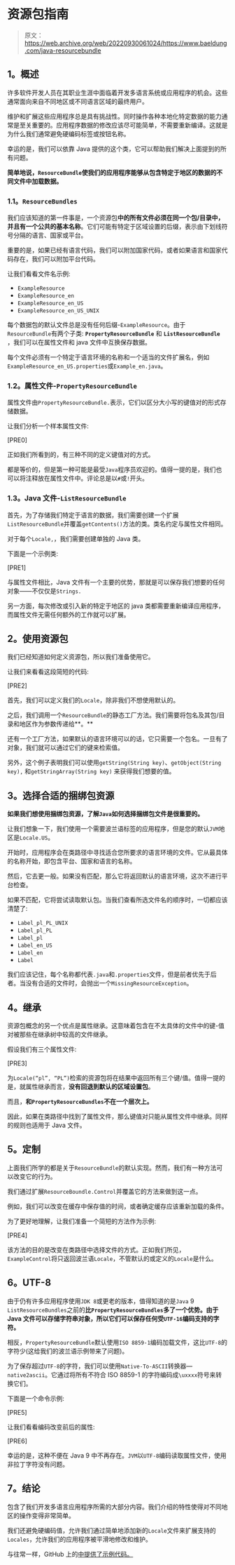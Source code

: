# 资源包指南

> 原文：<https://web.archive.org/web/20220930061024/https://www.baeldung.com/java-resourcebundle>

## **1。概述**

许多软件开发人员在其职业生涯中面临着开发多语言系统或应用程序的机会。这些通常面向来自不同地区或不同语言区域的最终用户。

维护和扩展这些应用程序总是具有挑战性。同时操作各种本地化特定数据的能力通常是至关重要的。应用程序数据的修改应该尽可能简单，不需要重新编译。这就是为什么我们通常避免硬编码标签或按钮名称。

幸运的是，我们可以依靠 Java 提供的这个类，它可以帮助我们解决上面提到的所有问题。

**简单地说，`ResourceBundle`使我们的应用程序能够从包含特定于地区的数据的不同文件中加载数据。**

### **1.1。`ResourceBundles`**

我们应该知道的第一件事是，一个资源包**中的所有文件必须在同一个包/目录中，并且有一个公共的基本名称**。它们可能有特定于区域设置的后缀，表示由下划线符号分隔的语言、国家或平台。

重要的是，如果已经有语言代码，我们可以附加国家代码，或者如果语言和国家代码存在，我们可以附加平台代码。

让我们看看文件名示例:

*   `ExampleResource`
*   `ExampleResource_en`
*   `ExampleResource_en_US`
*   `ExampleResource_en_US_UNIX`

每个数据包的默认文件总是没有任何后缀-`ExampleResource`。由于`ResourceBundle`有两个子类: **`PropertyResourceBundle`** 和 **`ListResourceBundle`** ，我们可以在属性文件和 java 文件中互换保存数据。

每个文件必须有一个特定于语言环境的名称和一个适当的文件扩展名，例如`ExampleResource_en_US.properties`或`Example_en.java`。

### **1.2。属性文件-`PropertyResourceBundle`**

属性文件由`PropertyResourceBundle.`表示，它们以区分大小写的键值对的形式存储数据。

让我们分析一个样本属性文件:

[PRE0]

正如我们所看到的，有三种不同的定义键值对的方式。

都是等价的，但是第一种可能是最受`Java`程序员欢迎的。值得一提的是，我们也可以将注释放在属性文件中。评论总是以`#`或`!`开头。

### **1.3。Java 文件-`ListResourceBundle`**

首先，为了存储我们特定于语言的数据，我们需要创建一个扩展`ListResourceBundle`并覆盖`getContents()`方法的类。类名约定与属性文件相同。

对于每个`Locale,`，我们需要创建单独的 Java 类。

下面是一个示例类:

[PRE1]

与属性文件相比，Java 文件有一个主要的优势，那就是可以保存我们想要的任何对象——不仅仅是`Strings.`

另一方面，每次修改或引入新的特定于地区的 java 类都需要重新编译应用程序，而属性文件无需任何额外的工作就可以扩展。

## **2。使用资源包**

我们已经知道如何定义资源包，所以我们准备使用它。

让我们来看看这段简短的代码:

[PRE2]

首先，我们可以定义我们的`Locale`，除非我们不想使用默认的。

之后，我们调用一个`ResourceBundle`的静态工厂方法。我们需要将包名及其包/目录和地区作为参数传递给**。**

还有一个工厂方法，如果默认的语言环境可以的话，它只需要一个包名。一旦有了对象，我们就可以通过它们的键来检索值。

另外，这个例子表明我们可以使用`getString(String key)`、`getObject(String key),` 和`getStringArray(String key)` 来获得我们想要的值。

## **3。选择合适的捆绑包资源**

**如果我们想使用捆绑包资源，了解`Java`如何选择捆绑包文件是很重要的。**

让我们想象一下，我们使用一个需要波兰语标签的应用程序，但是您的默认`JVM`地区是`Locale.US`。

开始时，应用程序会在类路径中寻找适合您所要求的语言环境的文件。它从最具体的名称开始，即包含平台、国家和语言的名称。

然后，它去更一般。如果没有匹配，那么它将返回默认的语言环境，这次不进行平台检查。

如果不匹配，它将尝试读取默认包。当我们查看所选文件名的顺序时，一切都应该清楚了:

*   `Label_pl_PL_UNIX`
*   `Label_pl_PL`
*   `Label_pl`
*   `Label_en_US`
*   `Label_en`
*   `Label`

我们应该记住，每个名称都代表`.java`和`.properties`文件，但是前者优先于后者。当没有合适的文件时，会抛出一个`MissingResourceException`。

## **4。继承**

资源包概念的另一个优点是属性继承。这意味着包含在不太具体的文件中的键-值对被那些在继承树中较高的文件继承。

假设我们有三个属性文件:

[PRE3]

为`Locale(“pl”, “PL”)`检索的资源包将在结果中返回所有三个键/值。值得一提的是，就属性继承而言，**没有回退到默认的区域设置包**。

而且，**和`PropertyResourceBundles`不在一个层次上。**

因此，如果在类路径中找到了属性文件，那么键值对只能从属性文件中继承。同样的规则也适用于 Java 文件。

## **5。定制**

上面我们所学的都是关于`ResourceBundle`的默认实现。然而，我们有一种方法可以改变它的行为。

我们通过扩展`ResourceBoundle.Control`并覆盖它的方法来做到这一点。

例如，我们可以改变在缓存中保存值的时间，或者确定缓存应该重新加载的条件。

为了更好地理解，让我们准备一个简短的方法作为示例:

[PRE4]

该方法的目的是改变在类路径中选择文件的方式。正如我们所见，`ExampleControl`将只返回波兰语`Locale`，不管默认的或定义的`Locale`是什么。

## **6。UTF-8**

由于仍有许多应用程序使用`JDK 8`或更老的版本，值得知道的是`Java` 9 `ListResourceBundles`之前的**比`PropertyResourceBundles`多了一个优势。由于 Java 文件可以存储字符串对象，所以它们可以保存任何受`UTF-16`编码支持的字符。**

相反，`PropertyResourceBundle`默认使用`ISO 8859-1`编码加载文件，这比`UTF-8`的字符少(这给我们的波兰语示例带来了问题)。

为了保存超过`UTF-8`的字符，我们可以使用`Native-To-ASCII`转换器—`native2ascii`。它通过将所有不符合 ISO 8859-1 的字符编码成`\uxxxx`符号来转换它们。

下面是一个命令示例:

[PRE5]

让我们看看编码改变前后的属性:

[PRE6]

幸运的是，这种不便在 Java 9 中不再存在。`JVM`以`UTF-8`编码读取属性文件，使用非拉丁字符没有问题。

## **7。结论**

包含了我们开发多语言应用程序所需的大部分内容。我们介绍的特性使得对不同地区的操作变得非常简单。

我们还避免硬编码值，允许我们通过简单地添加新的`Locale`文件来扩展支持的`Locales`，允许我们的应用程序被平滑地修改和维护。

与往常一样，GitHub 上的[中提供了示例代码。](https://web.archive.org/web/20221208143839/https://github.com/eugenp/tutorials/tree/master/core-java-modules/core-java)